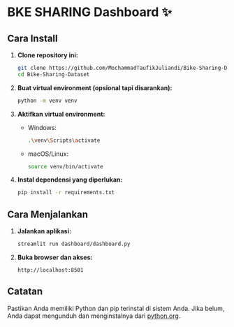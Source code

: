 # BKE SHARING Dashboard ✨

## Cara Install

1. **Clone repository ini:**
	```sh
	git clone https://github.com/MochammadTaufikJuliandi/Bike-Sharing-Dataset
	cd Bike-Sharing-Dataset
	```

2. **Buat virtual environment (opsional tapi disarankan):**
	```sh
	python -m venv venv
	```

3. **Aktifkan virtual environment:**
	- Windows:
		```sh
		.\venv\Scripts\activate
		```
	- macOS/Linux:
		```sh
		source venv/bin/activate
		```

4. **Instal dependensi yang diperlukan:**
	```sh
	pip install -r requirements.txt
	```

## Cara Menjalankan

1. **Jalankan aplikasi:**
	```sh
	streamlit run dashboard/dashboard.py
	```

2. **Buka browser dan akses:**
	```
	http://localhost:8501
	```

## Catatan

Pastikan Anda memiliki Python dan pip terinstal di sistem Anda. Jika belum, Anda dapat mengunduh dan menginstalnya dari [python.org](https://www.python.org/).
